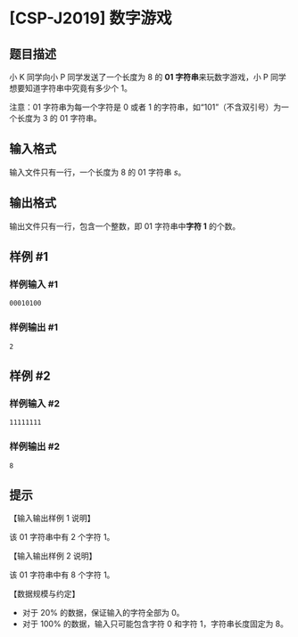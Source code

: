 # [CSP-J2019] 数字游戏

## 题目描述

小 K 同学向小 P 同学发送了一个长度为 $8$ 的 **01 字符串**来玩数字游戏，小 P 同学想要知道字符串中究竟有多少个 $1$。

注意：01 字符串为每一个字符是 $0$ 或者 $1$ 的字符串，如“101”（不含双引号）为一个长度为 $3$ 的 01 字符串。 

## 输入格式

输入文件只有一行，一个长度为 $8$ 的 01 字符串 $s$。

## 输出格式

输出文件只有一行，包含一个整数，即 01 字符串中**字符 $\bm 1$** 的个数。

## 样例 #1

### 样例输入 #1
```
00010100
```

### 样例输出 #1

```
2
```

## 样例 #2

### 样例输入 #2
```
11111111
```

### 样例输出 #2

```
8
```

## 提示

【输入输出样例 1 说明】

该 01 字符串中有 $2$ 个字符 $1$。 


【输入输出样例 2 说明】

该 01 字符串中有 $8$ 个字符 $1$。

【数据规模与约定】 

- 对于 $20\%$ 的数据，保证输入的字符全部为 $0$。
- 对于 $100\%$ 的数据，输入只可能包含字符 $0$ 和字符 $1$，字符串长度固定为 $8$。
